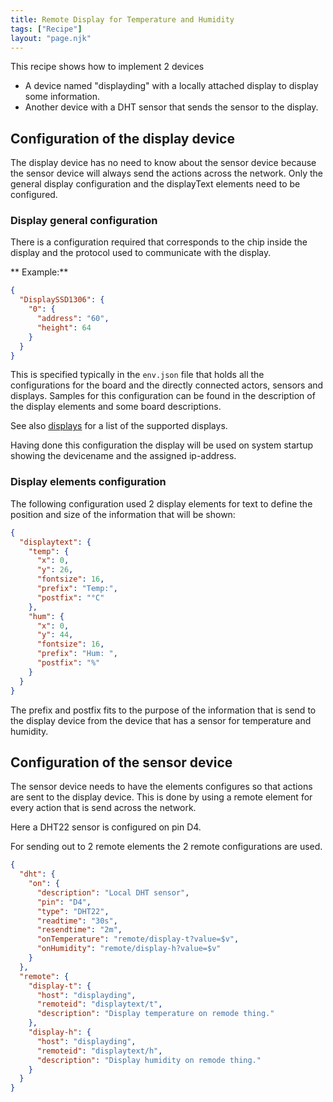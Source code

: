 ```yaml
---
title: Remote Display for Temperature and Humidity
tags: ["Recipe"]
layout: "page.njk"
---
```


This recipe shows how to implement 2 devices
* A device named "displayding" with a locally attached display to display some information.
* Another device with a DHT sensor that sends the sensor to the display.


## Configuration of the display device

The display device has no need to know about the sensor device because the sensor device will always send the actions across the network.
Only the general display configuration and the displayText elements need to be configured.


### Display general configuration

There is a configuration required that corresponds to the chip inside the display and the protocol used to communicate with the display.

** Example:**

``` json
{
  "DisplaySSD1306": {
    "0": {
      "address": "60",
      "height": 64
    }
  }
}
```

This is specified typically in the `env.json` file that holds all the configurations for the board
and the directly connected actors, sensors and displays.
Samples for this configuration can be found in the description of the display elements and some board descriptions.

See also [displays](/elements/display/index.md) for a list of the supported displays.

Having done this configuration the display will be used on system startup showing the devicename and the assigned ip-address. 


### Display elements configuration

The following configuration used 2 display elements for text to define 
the position and size of the information that will be shown:

``` json
{
  "displaytext": {
    "temp": {
      "x": 0,
      "y": 26,
      "fontsize": 16,
      "prefix": "Temp:",
      "postfix": "°C"
    },
    "hum": {
      "x": 0,
      "y": 44,
      "fontsize": 16,
      "prefix": "Hum: ",
      "postfix": "%"
    }
  }
}
```

The prefix and postfix fits to the purpose of the information that is send to the display device
from the device that has a sensor for temperature and humidity.


## Configuration of the sensor device


The sensor device needs to have the elements configures so that actions are sent to the display device.
This is done by using a remote element for every action that is send across the network.

Here a DHT22 sensor is configured on pin D4.

For sending out to 2 remote elements the 2 remote configurations are used.

``` json
{
  "dht": {
    "on": {
      "description": "Local DHT sensor",
      "pin": "D4",
      "type": "DHT22",
      "readtime": "30s",
      "resendtime": "2m",
      "onTemperature": "remote/display-t?value=$v",
      "onHumidity": "remote/display-h?value=$v"
    }
  },
  "remote": {
    "display-t": {
      "host": "displayding",
      "remoteid": "displaytext/t",
      "description": "Display temperature on remode thing."
    },
    "display-h": {
      "host": "displayding",
      "remoteid": "displaytext/h",
      "description": "Display humidity on remode thing."
    }
  }
}
```
